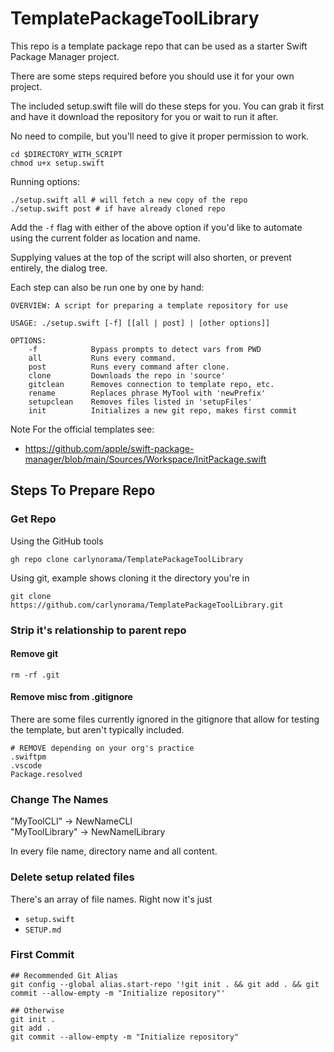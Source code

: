 # TemplatePackageToolLibrary

This repo is a template package repo that can be used as a starter Swift Package Manager project.

There are some steps required before you should use it for your own project. 

The included setup.swift file will do these steps for you. You can grab it first and have it download the repository for you or wait to run it after. 

No need to compile, but you'll need to give it proper permission to work. 

```
cd $DIRECTORY_WITH_SCRIPT
chmod u+x setup.swift
```

Running options:

```
./setup.swift all # will fetch a new copy of the repo
./setup.swift post # if have already cloned repo
```

Add the `-f` flag with either of the above option if you'd like to automate using the current folder as location and name. 

Supplying values at the top of the script will also shorten, or prevent entirely, the dialog tree.

Each step can also be run one by one by hand:

```
OVERVIEW: A script for preparing a template repository for use

USAGE: ./setup.swift [-f] [[all | post] | [other options]]

OPTIONS:
    -f            Bypass prompts to detect vars from PWD
    all           Runs every command.
    post          Runs every command after clone.
    clone         Downloads the repo in 'source'  
    gitclean      Removes connection to template repo, etc. 
    rename        Replaces phrase MyTool with 'newPrefix' 
    setupclean    Removes files listed in 'setupFiles' 
    init          Initializes a new git repo, makes first commit
```

Note For the official templates see:
- https://github.com/apple/swift-package-manager/blob/main/Sources/Workspace/InitPackage.swift

## Steps To Prepare Repo 

### Get Repo

Using the GitHub tools

```
gh repo clone carlynorama/TemplatePackageToolLibrary
```

Using git, example shows cloning it the directory you're in

```
git clone https://github.com/carlynorama/TemplatePackageToolLibrary.git
```

### Strip it's relationship to parent repo

#### Remove git

```
rm -rf .git
```

#### Remove misc from .gitignore

There are some files currently ignored in the gitignore that allow for testing the template, but aren't typically included.

```
# REMOVE depending on your org's practice
.swiftpm
.vscode
Package.resolved
```

### Change The Names

"MyToolCLI" -> NewNameCLI  
"MyToolLibrary" -> NewNamelLibrary

In every file name, directory name and all content. 

### Delete setup related files

There's an array of file names. Right now it's just 

- `setup.swift`
- `SETUP.md`

### First Commit
```
## Recommended Git Alias
git config --global alias.start-repo '!git init . && git add . && git commit --allow-empty -m "Initialize repository"'
```

```
## Otherwise
git init . 
git add . 
git commit --allow-empty -m "Initialize repository"
```